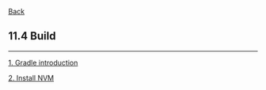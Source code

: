 [Back](../../README.md)

## 11.4 Build

<hr>

[1. Gradle introduction](GradleIntroduction.md)

[2. Install NVM](InstallNvm.md)
